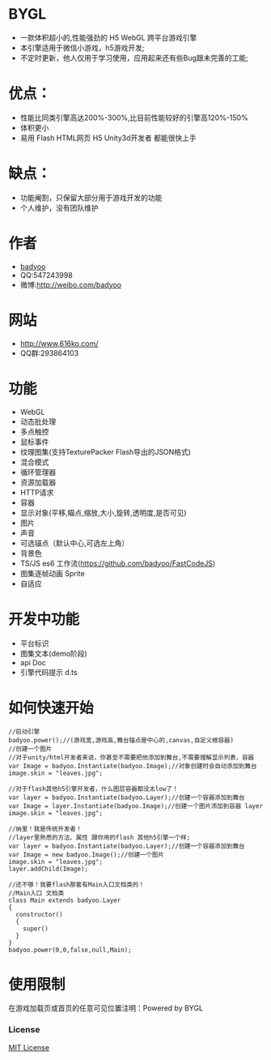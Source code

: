 # BYGL
* 一款体积超小的,性能强劲的 H5 WebGL 跨平台游戏引擎
* 本引擎适用于微信小游戏，h5游戏开发;
* 不定时更新，他人仅用于学习使用，应用起来还有些Bug跟未完善的工能;
# 优点：
* 性能比同类引擎高达200%-300%,比目前性能较好的引擎高120%-150%
* 体积更小
* 易用 Flash HTML网页 H5 Unity3d开发者 都能很快上手

# 缺点：
* 功能阉割，只保留大部分用于游戏开发的功能
* 个人维护，没有团队维护

# 作者
* [badyoo](https://github.com/badyoo)
* QQ:547243998
* 微博:http://weibo.com/badyoo

# 网站
* http://www.616ko.com/
* QQ群:293864103

# 功能
* WebGL
* 动态批处理
* 多点触控
* 鼠标事件
* 纹理图集(支持TexturePacker Flash导出的JSON格式)
* 混合模式
* 循环管理器
* 资源加载器
* HTTP请求
* 容器
* 显示对象(平移,瞄点,缩放,大小,旋转,透明度,是否可见)
* 图片
* 声音
* 可选锚点（默认中心,可选左上角）
* 背景色
* TS/JS es6 工作流(https://github.com/badyoo/FastCodeJS)
* 图集逐帧动画 Sprite
* 自适应

# 开发中功能
* 平台标识
* 图集文本(demo阶段)
* api Doc
* 引擎代码提示 d.ts

# 如何快速开始
	//启动引擎
	badyoo.power();//(游戏宽,游戏高,舞台锚点是中心的,canvas,自定义根容器)
	//创建一个图片
	//对于unity/html开发者来说，你甚至不需要把他添加到舞台,不需要理解显示列表，容器
	var Image = badyoo.Instantiate(badyoo.Image);//对象创建时会自动添加到舞台
	image.skin = "leaves.jpg";

	//对于flash其他h5引擎开发者，什么图层容器都没太low了！
	var layer = badyoo.Instantiate(badyoo.Layer);//创建一个容器添加到舞台
	var Image = layer.Instantiate(badyoo.Image);//创建一个图片添加到容器 layer
	image.skin = "leaves.jpg";
	
	//纳里！我是传统开发者！
	//layer里熟悉的方法、属性 跟你用的flash 其他h5引擎一个样;
	var layer = badyoo.Instantiate(badyoo.Layer);//创建一个容器添加到舞台
	var Image = new badyoo.Image();//创建一个图片
	image.skin = "leaves.jpg";
	layer.addChild(Image);
	
	//还不够！我要flash那套有Main入口文档类的！
	//Main入口 文档类
	class Main extends badyoo.Layer
	{
	  constructor()
	  {
		super()
	  }
	}
	badyoo.power(0,0,false,null,Main);
	

# 使用限制
在游戏加载页或首页的任意可见位置注明：Powered by BYGL

### License
[MIT License](https://github.com/badyoo/BYGL/blob/master/LICENSE)

